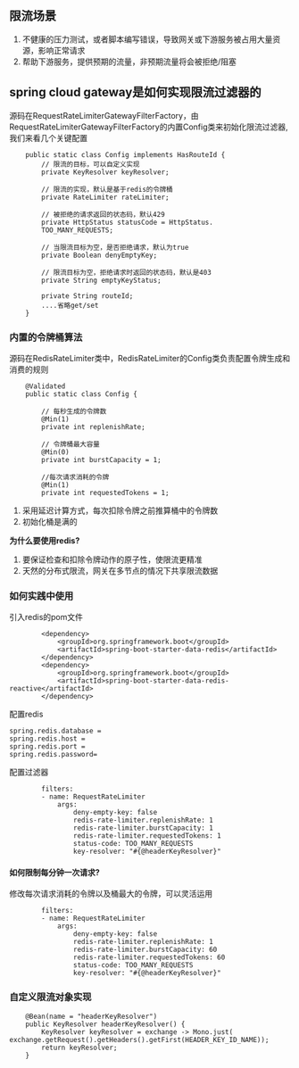 ## 限流场景
1. 不健康的压力测试，或者脚本编写错误，导致网关或下游服务被占用大量资源，影响正常请求
2. 帮助下游服务，提供预期的流量，非预期流量将会被拒绝/阻塞
## spring cloud gateway是如何实现限流过滤器的
源码在RequestRateLimiterGatewayFilterFactory，由RequestRateLimiterGatewayFilterFactory的内置Config类来初始化限流过滤器,我们来看几个关键配置
```code
	public static class Config implements HasRouteId {
        // 限流的目标，可以自定义实现
		private KeyResolver keyResolver;

        // 限流的实现，默认是基于redis的令牌桶
		private RateLimiter rateLimiter;

        // 被拒绝的请求返回的状态码，默认429
		private HttpStatus statusCode = HttpStatus.
        TOO_MANY_REQUESTS;

        // 当限流目标为空，是否拒绝请求，默认为true
        private Boolean denyEmptyKey;

        // 限流目标为空，拒绝请求时返回的状态码，默认是403
		private String emptyKeyStatus;

		private String routeId;
        ....省略get/set
	}

```
### 内置的令牌桶算法
源码在RedisRateLimiter类中，RedisRateLimiter的Config类负责配置令牌生成和消费的规则
```code
	@Validated
	public static class Config {

        // 每秒生成的令牌数
		@Min(1)
		private int replenishRate;

        // 令牌桶最大容量
		@Min(0)
		private int burstCapacity = 1;

        //每次请求消耗的令牌
		@Min(1)
		private int requestedTokens = 1;
```
1. 采用延迟计算方式，每次扣除令牌之前推算桶中的令牌数
2. 初始化桶是满的

**为什么要使用redis?**

1. 要保证检查和扣除令牌动作的原子性，使限流更精准
2. 天然的分布式限流，网关在多节点的情况下共享限流数据
### 如何实践中使用
引入redis的pom文件
```code
        <dependency>
            <groupId>org.springframework.boot</groupId>
            <artifactId>spring-boot-starter-data-redis</artifactId>
        </dependency>
        <dependency>
            <groupId>org.springframework.boot</groupId>
            <artifactId>spring-boot-starter-data-redis-reactive</artifactId>
        </dependency>
```
配置redis
```code
spring.redis.database = 
spring.redis.host = 
spring.redis.port = 
spring.redis.password=
```
配置过滤器
```code
        filters:
        - name: RequestRateLimiter
            args:
                deny-empty-key: false
                redis-rate-limiter.replenishRate: 1
                redis-rate-limiter.burstCapacity: 1
                redis-rate-limiter.requestedTokens: 1
                status-code: TOO_MANY_REQUESTS
                key-resolver: "#{@headerKeyResolver}"
```
#### 如何限制每分钟一次请求?
修改每次请求消耗的令牌以及桶最大的令牌，可以灵活运用
```code
        filters:
        - name: RequestRateLimiter
            args:
                deny-empty-key: false
                redis-rate-limiter.replenishRate: 1
                redis-rate-limiter.burstCapacity: 60
                redis-rate-limiter.requestedTokens: 60
                status-code: TOO_MANY_REQUESTS
                key-resolver: "#{@headerKeyResolver}"
```
### 自定义限流对象实现
```code
    @Bean(name = "headerKeyResolver")
    public KeyResolver headerKeyResolver() {
        KeyResolver keyResolver = exchange -> Mono.just( exchange.getRequest().getHeaders().getFirst(HEADER_KEY_ID_NAME));
        return keyResolver;
    }
```